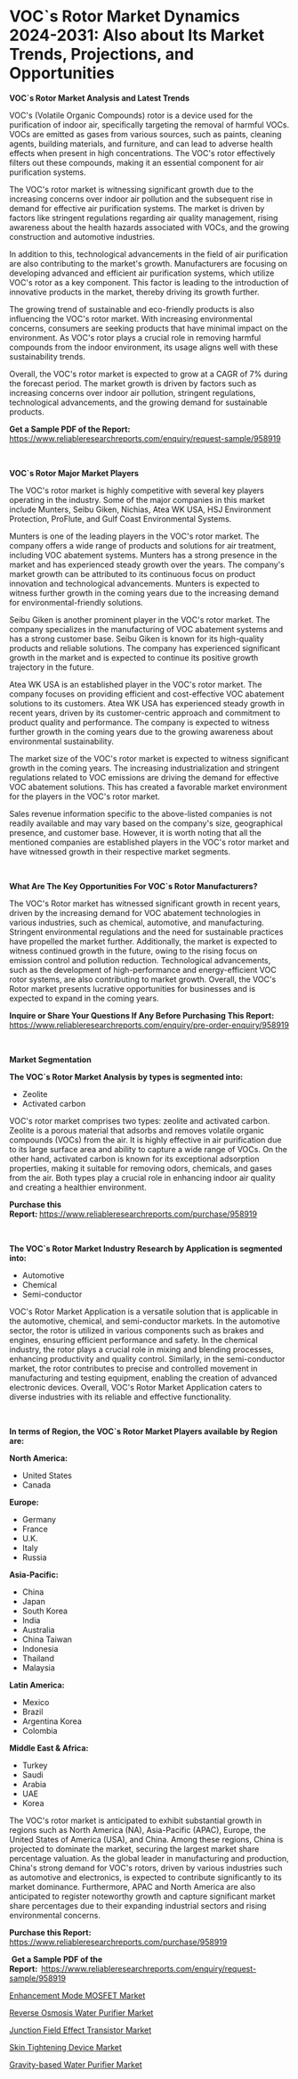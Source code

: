 <p><h1>VOC`s Rotor Market Dynamics 2024-2031: Also about Its Market Trends, Projections, and Opportunities</h1></p><p><strong>VOC`s Rotor Market Analysis and Latest Trends</strong></p>
<p><p>VOC's (Volatile Organic Compounds) rotor is a device used for the purification of indoor air, specifically targeting the removal of harmful VOCs. VOCs are emitted as gases from various sources, such as paints, cleaning agents, building materials, and furniture, and can lead to adverse health effects when present in high concentrations. The VOC's rotor effectively filters out these compounds, making it an essential component for air purification systems.</p><p>The VOC's rotor market is witnessing significant growth due to the increasing concerns over indoor air pollution and the subsequent rise in demand for effective air purification systems. The market is driven by factors like stringent regulations regarding air quality management, rising awareness about the health hazards associated with VOCs, and the growing construction and automotive industries.</p><p>In addition to this, technological advancements in the field of air purification are also contributing to the market's growth. Manufacturers are focusing on developing advanced and efficient air purification systems, which utilize VOC's rotor as a key component. This factor is leading to the introduction of innovative products in the market, thereby driving its growth further.</p><p>The growing trend of sustainable and eco-friendly products is also influencing the VOC's rotor market. With increasing environmental concerns, consumers are seeking products that have minimal impact on the environment. As VOC's rotor plays a crucial role in removing harmful compounds from the indoor environment, its usage aligns well with these sustainability trends.</p><p>Overall, the VOC's rotor market is expected to grow at a CAGR of 7% during the forecast period. The market growth is driven by factors such as increasing concerns over indoor air pollution, stringent regulations, technological advancements, and the growing demand for sustainable products.</p></p>
<p><strong>Get a Sample PDF of the Report:&nbsp;</strong> <a href="https://www.reliableresearchreports.com/enquiry/request-sample/958919">https://www.reliableresearchreports.com/enquiry/request-sample/958919</a></p>
<p>&nbsp;</p>
<p><strong>VOC`s Rotor Major Market Players</strong></p>
<p><p>The VOC's rotor market is highly competitive with several key players operating in the industry. Some of the major companies in this market include Munters, Seibu Giken, Nichias, Atea WK USA, HSJ Environment Protection, ProFlute, and Gulf Coast Environmental Systems. </p><p>Munters is one of the leading players in the VOC's rotor market. The company offers a wide range of products and solutions for air treatment, including VOC abatement systems. Munters has a strong presence in the market and has experienced steady growth over the years. The company's market growth can be attributed to its continuous focus on product innovation and technological advancements. Munters is expected to witness further growth in the coming years due to the increasing demand for environmental-friendly solutions.</p><p>Seibu Giken is another prominent player in the VOC's rotor market. The company specializes in the manufacturing of VOC abatement systems and has a strong customer base. Seibu Giken is known for its high-quality products and reliable solutions. The company has experienced significant growth in the market and is expected to continue its positive growth trajectory in the future.</p><p>Atea WK USA is an established player in the VOC's rotor market. The company focuses on providing efficient and cost-effective VOC abatement solutions to its customers. Atea WK USA has experienced steady growth in recent years, driven by its customer-centric approach and commitment to product quality and performance. The company is expected to witness further growth in the coming years due to the growing awareness about environmental sustainability.</p><p>The market size of the VOC's rotor market is expected to witness significant growth in the coming years. The increasing industrialization and stringent regulations related to VOC emissions are driving the demand for effective VOC abatement solutions. This has created a favorable market environment for the players in the VOC's rotor market.</p><p>Sales revenue information specific to the above-listed companies is not readily available and may vary based on the company's size, geographical presence, and customer base. However, it is worth noting that all the mentioned companies are established players in the VOC's rotor market and have witnessed growth in their respective market segments.</p></p>
<p>&nbsp;</p>
<p><strong>What Are The Key Opportunities For VOC`s Rotor Manufacturers?</strong></p>
<p><p>The VOC's Rotor market has witnessed significant growth in recent years, driven by the increasing demand for VOC abatement technologies in various industries, such as chemical, automotive, and manufacturing. Stringent environmental regulations and the need for sustainable practices have propelled the market further. Additionally, the market is expected to witness continued growth in the future, owing to the rising focus on emission control and pollution reduction. Technological advancements, such as the development of high-performance and energy-efficient VOC rotor systems, are also contributing to market growth. Overall, the VOC's Rotor market presents lucrative opportunities for businesses and is expected to expand in the coming years.</p></p>
<p><strong>Inquire or Share Your Questions If Any Before Purchasing This Report:</strong> <a href="https://www.reliableresearchreports.com/enquiry/pre-order-enquiry/958919">https://www.reliableresearchreports.com/enquiry/pre-order-enquiry/958919</a></p>
<p>&nbsp;</p>
<p><strong>Market Segmentation</strong></p>
<p><strong>The VOC`s Rotor Market Analysis by types is segmented into:</strong></p>
<p><ul><li>Zeolite</li><li>Activated carbon</li></ul></p>
<p><p>VOC's rotor market comprises two types: zeolite and activated carbon. Zeolite is a porous material that adsorbs and removes volatile organic compounds (VOCs) from the air. It is highly effective in air purification due to its large surface area and ability to capture a wide range of VOCs. On the other hand, activated carbon is known for its exceptional adsorption properties, making it suitable for removing odors, chemicals, and gases from the air. Both types play a crucial role in enhancing indoor air quality and creating a healthier environment.</p></p>
<p><strong>Purchase this Report:&nbsp;</strong><a href="https://www.reliableresearchreports.com/purchase/958919">https://www.reliableresearchreports.com/purchase/958919</a></p>
<p>&nbsp;</p>
<p><strong>The VOC`s Rotor Market Industry Research by Application is segmented into:</strong></p>
<p><ul><li>Automotive</li><li>Chemical</li><li>Semi-conductor</li></ul></p>
<p><p>VOC's Rotor Market Application is a versatile solution that is applicable in the automotive, chemical, and semi-conductor markets. In the automotive sector, the rotor is utilized in various components such as brakes and engines, ensuring efficient performance and safety. In the chemical industry, the rotor plays a crucial role in mixing and blending processes, enhancing productivity and quality control. Similarly, in the semi-conductor market, the rotor contributes to precise and controlled movement in manufacturing and testing equipment, enabling the creation of advanced electronic devices. Overall, VOC's Rotor Market Application caters to diverse industries with its reliable and effective functionality.</p></p>
<p>&nbsp;</p>
<p><strong>In terms of Region, the VOC`s Rotor Market Players available by Region are:</strong></p>
<p>
    <p> <strong> North America: </strong>
        <ul>
            <li>United States</li>
            <li>Canada</li>
        </ul>
        </p> 
    <p> <strong> Europe: </strong>
        <ul>
            <li>Germany</li>
            <li>France</li>
            <li>U.K.</li>
            <li>Italy</li>
            <li>Russia</li>
        </ul>
        </p> 
    <p> <strong> Asia-Pacific: </strong>
        <ul>
            <li>China</li>
            <li>Japan</li>
            <li>South Korea</li>
            <li>India</li>
            <li>Australia</li>
            <li>China Taiwan</li>
            <li>Indonesia</li>
            <li>Thailand</li>
            <li>Malaysia</li>
        </ul>
        </p> 
    <p> <strong> Latin America: </strong>
        <ul>
            <li>Mexico</li>
            <li>Brazil</li>
            <li>Argentina Korea</li>
            <li>Colombia</li>
        </ul>
        </p> 
    <p> <strong> Middle East & Africa: </strong>
        <ul>
            <li>Turkey</li>
            <li>Saudi</li>
            <li>Arabia</li>
            <li>UAE</li>
            <li>Korea</li>
        </ul>
    </p>
    </p>
<p><p>The VOC's rotor market is anticipated to exhibit substantial growth in regions such as North America (NA), Asia-Pacific (APAC), Europe, the United States of America (USA), and China. Among these regions, China is projected to dominate the market, securing the largest market share percentage valuation. As the global leader in manufacturing and production, China's strong demand for VOC's rotors, driven by various industries such as automotive and electronics, is expected to contribute significantly to its market dominance. Furthermore, APAC and North America are also anticipated to register noteworthy growth and capture significant market share percentages due to their expanding industrial sectors and rising environmental concerns.</p></p>
<p><strong>Purchase this Report: </strong><a href="https://www.reliableresearchreports.com/purchase/958919">https://www.reliableresearchreports.com/purchase/958919</a></p>
<p>&nbsp;<strong>Get a Sample PDF of the Report:&nbsp;&nbsp;</strong><a href="https://www.reliableresearchreports.com/enquiry/request-sample/958919">https://www.reliableresearchreports.com/enquiry/request-sample/958919</a></p>
<p><strong></strong></p>
<p><p><a href="https://medium.com/@brendamoreno1988/enhancement-mode-mosfet-market-outlook-industry-overview-and-forecast-2024-to-2031-95c808788e38">Enhancement Mode MOSFET Market</a></p><p><a href="https://medium.com/@murraykoepp786/reverse-osmosis-water-purifier-market-analysis-its-cagr-market-segmentation-and-global-industry-295d1cf7f6b3">Reverse Osmosis Water Purifier Market</a></p><p><a href="https://medium.com/@brendamoreno1988/junction-field-effect-transistor-market-size-cagr-trends-2024-2030-a362a124d43c">Junction Field Effect Transistor Market</a></p><p><a href="https://medium.com/@murraykoepp786/skin-tightening-device-market-outlook-industry-overview-and-forecast-2024-to-2031-e42653576516">Skin Tightening Device Market</a></p><p><a href="https://medium.com/@murraykoepp786/gravity-based-water-purifier-market-analysis-and-sze-forecasted-for-period-from-2024-to-2031-ca88d057dc1a">Gravity-based Water Purifier Market</a></p></p>